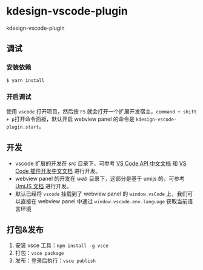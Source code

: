 # kdesign-vscode-plugin

kdesign-vscode-plugin

## 调试

### 安装依赖

```sh
$ yarn install
```

### 开启调试

使用 `vscode` 打开项目，然后按 `F5` 就会打开一个扩展开发宿主，`command + shift + p`打开命令面板，默认开启 webview panel 的命令是 `kdesign-vscode-plugin.start`。

## 开发

- vscode 扩展的开发在 _src_ 目录下，可参考 [VS Code API 中文文档](https://vscode-api-cn.js.org/) 和 [VS Code 插件开发中文文档](https://liiked.github.io/VS-Code-Extension-Doc-ZH/#/) 进行开发。
- webview panel 的开发在 _web_ 目录下，这部分是基于 umijs 的，可参考 [UmiJS 文档](https://umijs.org/zh-CN/) 进行开发。
- 默认已经将 `vscode` 挂载到了 webview panel 的 `window.vsCode` 上，我们可以直接在 webview panel 中通过 `window.vscode.env.language` 获取当前语言环境

## 打包&发布

1. 安装 vsce 工具：`npm install -g vsce`
2. 打包：`vsce package`
3. 发布：登录后执行：`vsce publish`
